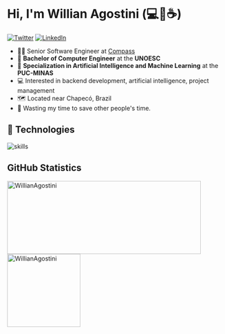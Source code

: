 # Hi, I'm Willian Agostini (💻💖☕)


[![Twitter](https://img.shields.io/badge/Twitter-%231DA1F2.svg?&style=flat-square&logo=twitter&logoColor=white)](https://twitter.com/agost_willian) [![LinkedIn](https://img.shields.io/badge/LinkedIn-%230077B5.svg?&style=flat-square&logo=linkedin&logoColor=white)](https://linkedin.com/in/agostini-willian)


- 👨‍💼 Senior Software Engineer at [Compass](https://compass.uol/en/home/)
- 📄 **Bachelor of Computer Engineer** at the **UNOESC**
- 📄 **Specialization in Artificial Intelligence and Machine Learning** at the **PUC-MINAS**
- 💻 Interested in backend development, artificial intelligence, project management
- 🗺️ Located near Chapecó, Brazil
- 🎯 Wasting my time to save other people's time.


## 🔧 Technologies

![skills](https://skillicons.dev/icons?i=nodejs,js,ts,py,php,nestjs,angular,mongodb,postgres,docker,bash,linux,aws,gitlab&theme=light)


## GitHub Statistics

<div>
  <a href="https://github.com/WillianAgostini">
    <img width=450 height=170 align="center" alt="WillianAgostini" src="https://github-readme-stats.vercel.app/api?username=WillianAgostini&show_icons=true&count_private=true" />
  </a>
  <a href="https://github.com/WillianAgostini">
    <img align="center" height=170 alt="WillianAgostini" src="https://github-readme-stats.vercel.app/api/top-langs/?username=WillianAgostini&layout=compact&langs_count=5&count_private=true" />
  </a>
</div>
